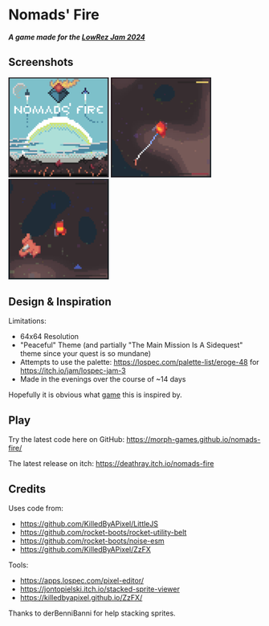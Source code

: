 # Nomads' Fire

***A game made for the [LowRez Jam 2024](https://itch.io/jam/lowrezjam-2024)***

## Screenshots

<img alt="Nomads' Fire Title Screen" src="./images/Screenshot 2024-08-13 221312.png" width="200" />
<img alt="Gameplay" src="./images/Screenshot 2024-08-15 084855.png" width="200" />
<img alt="Gameplay" src="./images/Screenshot 2024-08-15 084941.png" width="200" />


## Design & Inspiration

Limitations:

* 64x64 Resolution
* "Peaceful" Theme (and partially "The Main Mission Is A Sidequest" theme since your quest is so mundane)
* Attempts to use the palette: https://lospec.com/palette-list/eroge-48 for https://itch.io/jam/lospec-jam-3
* Made in the evenings over the course of ~14 days

Hopefully it is obvious what [game](https://www.nomanssky.com/) this is inspired by.

## Play

Try the latest code here on GitHub: https://morph-games.github.io/nomads-fire/

The latest release on itch: https://deathray.itch.io/nomads-fire

## Credits

Uses code from:

* https://github.com/KilledByAPixel/LittleJS
* https://github.com/rocket-boots/rocket-utility-belt
* https://github.com/rocket-boots/noise-esm
* https://github.com/KilledByAPixel/ZzFX

Tools:

* https://apps.lospec.com/pixel-editor/
* https://jontopielski.itch.io/stacked-sprite-viewer
* https://killedbyapixel.github.io/ZzFX/

Thanks to derBenniBanni for help stacking sprites.